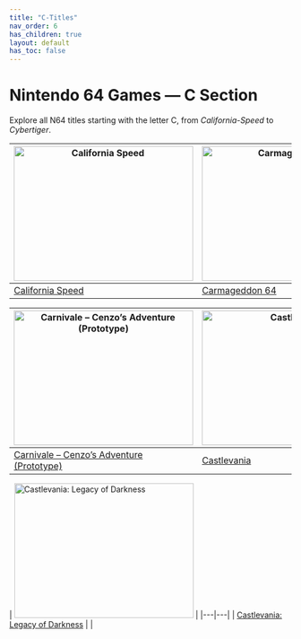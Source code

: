```yaml
---
title: "C-Titles"
nav_order: 6
has_children: true
layout: default
has_toc: false
---
```


# Nintendo 64 Games — C Section

Explore all N64 titles starting with the letter C, from *California-Speed* to *Cybertiger*.

| <a href="c/california-speed"><img src="https://images.launchbox-app.com/5a6c7e5c-834e-46af-af26-3042259db0ee.jpg" width="320" height="240" alt="California Speed"/></a> | <a href="c/carmageddon-64"><img src="https://images.launchbox-app.com//be6132bd-478c-4389-b716-de7729184bb2.jpg" width="320" height="240" alt="Carmageddon 64"/></a> |
|---|---|
| [California Speed](c/california-speed) | [Carmageddon 64](c/carmageddon-64) |

| <a href="c/carnivale-cenzos-adventure-prototype"><img src="https://images.launchbox-app.com//f2a3ae2a-3130-405f-b424-6cab6b7c03c7.jpg" width="320" height="240" alt="Carnivale – Cenzo’s Adventure (Prototype)"/></a> |  <a href="c/castlevania"><img src="https://images.launchbox-app.com//0545a9db-a5ca-496a-89fa-02fbf94c8a3e.jpg" width="320" height="240" alt="Castlevania"/></a> |
|---|---|
| [Carnivale – Cenzo’s Adventure (Prototype)](c/carnivale-cenzos-adventure-prototype) | [Castlevania](c/castlevania) |

| <a href="c/castlevania-legacy-of-darkness"><img src="https://images.launchbox-app.com//bb806c09-db19-48fe-aa77-1238939ad5e4.jpg" width="320" height="240" alt="Castlevania: Legacy of Darkness"/></a> |
|---|---|
| [Castlevania: Legacy of Darkness](c/castlevania-legacy-of-darkness) | []() |
